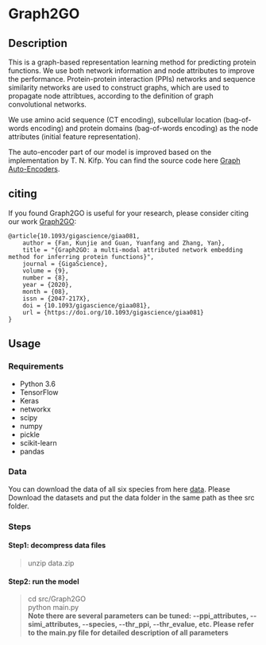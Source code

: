 # Graph2GO
## Description
This is a graph-based representation learning method for predicting protein functions. We use both network information and node attributes to improve the performance. Protein-protein interaction (PPIs) networks and sequence similarity networks are used to construct graphs, which are used to propagate node attribtues, according to the definition of graph convolutional networks.

We use amino acid sequence (CT encoding), subcellular location (bag-of-words encoding) and protein domains (bag-of-words encoding) as the node attributes (initial feature representation).

The auto-encoder part of our model is improved based on the implementation by T. N. Kifp. You can find the source code here [Graph Auto-Encoders](https://github.com/tkipf/gae). 

## citing
If you found Graph2GO is useful for your research, please consider citing our work [Graph2GO](https://academic.oup.com/gigascience/article/9/8/giaa081/5885490):
```
@article{10.1093/gigascience/giaa081,
    author = {Fan, Kunjie and Guan, Yuanfang and Zhang, Yan},
    title = "{Graph2GO: a multi-modal attributed network embedding method for inferring protein functions}",
    journal = {GigaScience},
    volume = {9},
    number = {8},
    year = {2020},
    month = {08},
    issn = {2047-217X},
    doi = {10.1093/gigascience/giaa081},
    url = {https://doi.org/10.1093/gigascience/giaa081}
}
```

## Usage
### Requirements
- Python 3.6
- TensorFlow
- Keras
- networkx
- scipy
- numpy
- pickle
- scikit-learn
- pandas

### Data
You can download the data of all six species from here <a href="https://www.dropbox.com/s/ilrudy0j7wb7b8s/data.zip?dl=0" target="_blank">data</a>. Please Download the datasets and put the data folder in the same path as thee src folder.

### Steps
#### Step1: decompress data files
> unzip data.zip

#### Step2: run the model
> cd src/Graph2GO     
> python main.py    
> **Note there are several parameters can be tuned: --ppi_attributes, --simi_attributes, --species, --thr_ppi, --thr_evalue, etc. Please refer to the main.py file for detailed description of all parameters**
